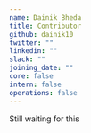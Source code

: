```yaml
---
name: Dainik Bheda
title: Contributor
github: dainik10
twitter: ""
linkedin: ""
slack: ""
joining_date: ""
core: false
intern: false
operations: false
---
```


Still waiting for this
